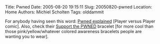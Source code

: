 Title: Pwned
Date: 2005-08-20 19:15:11
Slug: 20050820-pwned
Location: Home
Authors: Michiel Scholten
Tags: olddammit

<p>For anybody having seen this word: <a href="http://www.pvponline.com/archive.php3?archive=20050818">Pwned explained</a> [Player versus Player comic]. Also, check their <a href="http://www.thinkgeek.com/pvp/swag/7906/">Support the PWNED</a> bracelet [for more cool than those pink/yellow/whatever colored awareness bracelets people are wanting you to wear].</p>